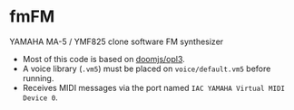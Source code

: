 # fmFM

YAMAHA MA-5 / YMF825 clone software FM synthesizer

- Most of this code is based on [doomjs/opl3](https://github.com/doomjs/opl3).
- A voice library (`.vm5`) must be placed on `voice/default.vm5` before running.
- Receives MIDI messages via the port named `IAC YAMAHA Virtual MIDI Device 0`.
